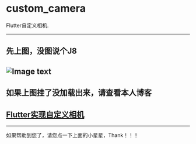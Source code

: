 # custom_camera

Flutter自定义相机.

------
先上图，没图说个J8
------
![Image text](https://github.com/kangkanger/flutter_custom_camera/tree/master/screenshots/1.gif)
------
如果上图挂了没加载出来，请查看本人博客
------
[Flutter实现自定义相机](https://blog.csdn.net/codekxx/article/details/104631910 "Flutter自定义相机")
------


------
如果帮助到您了，请您点一下上面的小星星，Thank！！！
